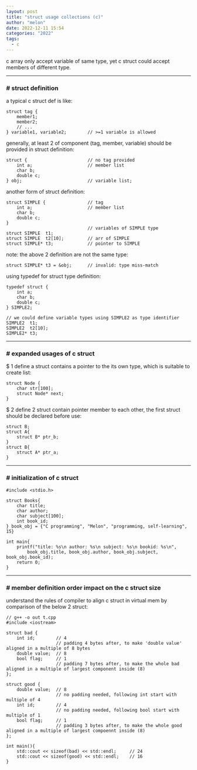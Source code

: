 ```yaml
---
layout: post
title: "struct usage collections (c)"
author: "melon"
date: 2022-12-11 15:54
categories: "2022"
tags:
  - c
---
```


c array only accept variable of same type, yet c struct could accept members of different type.

<hr>

### # struct definition
a typical c struct def is like:

```text
struct tag {
    member1;
    member2;
    // ...
} variable1, variable2;        // >=1 variable is allowed
```

generally, at least 2 of component (tag, member, variable) should be provided in struct definition:

```text
struct {                       // no tag provided
    int a;                     // member list
    char b;
    double c;
} obj;                         // variable list;
```

another form of struct definition:

```text
struct SIMPLE {                // tag
    int a;                     // member list
    char b;
    double c;
}
                               // variables of SIMPLE type
struct SIMPLE  t1;
struct SIMPLE  t2[10];         // arr of SIMPLE
struct SIMPLE* t3;             // pointer to SIMPLE
```

note: the above 2 definition are not the same type:

```text
struct SIMPLE* t3 = &obj;      // invalid: type miss-match
```

using typedef for struct type definition:

```text
typedef struct {
    int a;
    char b;
    double c;
} SIMPLE2;

// we could define variable types using SIMPLE2 as type identifier
SIMPLE2  t1;
SIMPLE2  t2[10];
SIMPLE2* t3;
```

<hr>

### # expanded usages of c struct
$ 1 define a struct contains a pointer to the its own type, which is suitable to create list:

```text
struct Node {
    char str[100];
    struct Node* next;
}
```

$ 2 define 2 struct contain pointer member to each other, the first struct should be declared before use:

```text
struct B;
struct A{
    struct B* ptr_b;
}
struct B{
    struct A* ptr_a;
}
```

<hr>

### # initialization of c struct

```text
#include <stdio.h>

struct Books{
    char title;
    char author;
    char subject[100];
    int book_id;
} book_obj = {"C programming", "Melon", "programming, self-learning", 15}

int main{
    printf("title: %s\n author: %s\n subject: %s\n bookid: %s\n", 
        book_obj.title, book_obj.author, book_obj.subject, book_obj.book_id);
    return 0;
}
```

<hr>

### # member definition order impact on the c struct size
understand the rules of compiler to align c struct in virtual mem by comparison of the below 2 struct:

```text
// g++ -o out t.cpp
#include <iostream>

struct bad {
    int id;        // 4
                   // padding 4 bytes after, to make 'double value' aligned in a multiple of 8 bytes
    double value;  // 8
    bool flag;     // 1
                   // padding 7 bytes after, to make the whole bad aligned in a multiple of largest component inside (8)
};

struct good {
    double value;  // 8
                   // no padding needed, following int start with multiple of 4
    int id;        // 4
                   // no padding needed, following bool start with multiple of 1
    bool flag;     // 1
                   // padding 3 bytes after, to make the whole good aligned in a multiple of largest compoennt inside (8)
};

int main(){
    std::cout << sizeof(bad) << std::endl;     // 24
    std::cout << sizeof(good) << std::endl;    // 16
}
```
